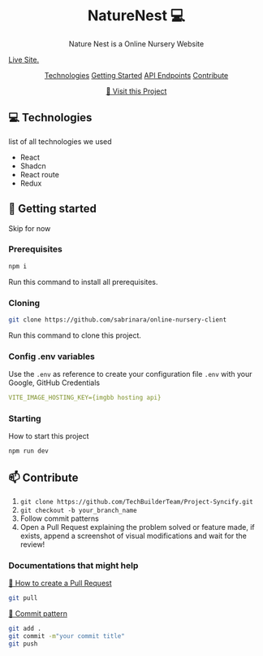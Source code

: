 <h1 align="center" style="font-weight: bold;">NatureNest 💻</h1>
<p align="center">Nature Nest is a Online Nursery Website </p>
<a href="https://naturenest-online-nursery.netlify.app" align="center">Live Site.</a>
<p align="center">
<a href="#tech">Technologies</a>
<a href="#started">Getting Started</a>
<a href="#routes">API Endpoints</a>
<!-- <a href="#colab">Collaboration</a> -->
<a href="#contribute">Contribute</a>

</p>

<p align="center">
<a href="https://github.com/sabrinara/online-nursery-client">📱 Visit this Project</a>
</p>
 
<h2 id="tech">💻 Technologies</h2>

list of all technologies we used
- React
- Shadcn
- React route
- Redux
 
<h2 id="started">🚀 Getting started</h2>

Skip for now
 
<h3>Prerequisites</h3>

```bash
npm i
```

Run this command to install all prerequisites.


 
<h3>Cloning</h3>


```bash
git clone https://github.com/sabrinara/online-nursery-client
```

Run this command to clone this project.
 
<h3>Config .env variables</h2>

Use the `.env` as reference to create your configuration file `.env` with your 
Google, GitHub Credentials

```yaml
VITE_IMAGE_HOSTING_KEY={imgbb hosting api}
```

<h3>Starting</h3>

How to start this project

```bash
npm run dev
```
 

<!--
 
 <h2 id="colab">🤝 Collaborators</h2> 

<p>Special thank you for all people that contributed for this project.</p>
<table>
<tr>

<td align="center">
<a href="https://github.com/sabrinara">
<img src="https://lh3.googleusercontent.com/a/ACg8ocKJK7vIhlo7jtM6BH1Tv57FrG3CP4L7ifVPw6ZkxR8-bws0Krk=s288-c-no" width="100px;" alt="Sabrina Rashid Profile Picture"/><br>
<sub>
<b>Sabrina Rashid</b>
</sub>
</a>
</td>



</tr>
</table> 
-->
 
<h2 id="contribute">📫 Contribute</h2>



1. `git clone https://github.com/TechBuilderTeam/Project-Syncify.git`
2. `git checkout -b your_branch_name`
3. Follow commit patterns
4. Open a Pull Request explaining the problem solved or feature made, if exists, append a screenshot of visual modifications and wait for the review!
 
<h3>Documentations that might help</h3>

[📝 How to create a Pull Request](#)
```bash
git pull
```
[💾 Commit pattern](#)
```bash
git add .
git commit -m"your commit title"
git push
```

